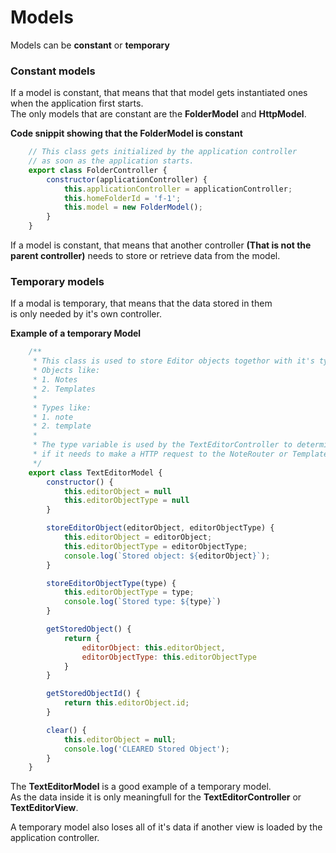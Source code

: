 # Models
Models can be **constant** or **temporary**

### Constant models
If a model is constant, that means that that model gets instantiated ones when the application first starts.\
The only models that are constant are the **FolderModel** and **HttpModel**.

**Code snippit showing that the FolderModel is constant**
```javascript
    // This class gets initialized by the application controller
    // as soon as the application starts.
    export class FolderController {
        constructor(applicationController) {
            this.applicationController = applicationController;
            this.homeFolderId = 'f-1';
            this.model = new FolderModel();
        }
    }
```

If a model is constant, that means that another controller **(That is not the parent controller)** needs to store or retrieve data from the model. 

### Temporary models
If a modal is temporary, that means that the data stored in them\
is only needed by it's own controller. 

**Example of a temporary Model**
```javascript
    /**
     * This class is used to store Editor objects togethor with it's type
     * Objects like:
     * 1. Notes
     * 2. Templates
     * 
     * Types like:
     * 1. note
     * 2. template
     * 
     * The type variable is used by the TextEditorController to determine 
     * if it needs to make a HTTP request to the NoteRouter or TemplateRouter 
     */
    export class TextEditorModel {
        constructor() {
            this.editorObject = null
            this.editorObjectType = null
        }

        storeEditorObject(editorObject, editorObjectType) {
            this.editorObject = editorObject;
            this.editorObjectType = editorObjectType;
            console.log(`Stored object: ${editorObject}`);
        }

        storeEditorObjectType(type) {
            this.editorObjectType = type;
            console.log(`Stored type: ${type}`)
        }

        getStoredObject() {
            return {
                editorObject: this.editorObject, 
                editorObjectType: this.editorObjectType
            }
        }

        getStoredObjectId() {
            return this.editorObject.id;
        }

        clear() {
            this.editorObject = null;
            console.log('CLEARED Stored Object');
        }
    }
```

The **TextEditorModel** is a good example of a temporary model.\
As the data inside it is only meaningfull for the **TextEditorController** or **TextEditorView**.

A temporary model also loses all of it's data if another view is loaded by the application controller.